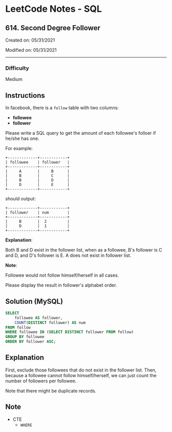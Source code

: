 # LeetCode Notes - SQL

## 614. Second Degree Follower

Created on: 05/31/2021

Modified on: 05/31/2021

---

### Difficulty

Medium

## Instructions

In facebook, there is a `follow` table with two columns: 

- **followee**
- **follower**

Please write a SQL query to get the amount of each followee's folloer if he/she 
has one.

For example:

```
+-------------+------------+
| followee    | follower   |
+-------------+------------+
|     A       |     B      |
|     B       |     C      |
|     B       |     D      |
|     D       |     E      |
+-------------+------------+
```

should output:

```
+-------------+------------+
| follower    | num        |
+-------------+------------+
|     B       |  2         |
|     D       |  1         |
+-------------+------------+
```

**Explanation**:

Both B and D exist in the follower list, when as a followee, B's follower is C 
and D, and D's follower is E. A does not exist in follower list.

**Note**:

Followee would not follow himself/herself in all cases.

Please display the result in follower's alphabet order.

## Solution (MySQL)

``` sql
SELECT
    followee AS follower,
    COUNT(DISTINCT follower) AS num
FROM follow
WHERE followee IN (SELECT DISTINCT follower FROM follow)
GROUP BY followee
ORDER BY follower ASC;
```

## Explanation

First, exclude those followees that do not exist in the follower list. Then, 
because a followee cannot follow himself/herself, we can just count the number 
of followers per followee.

Note that there might be duplicate records.

## Note

- CTE
  - `WHERE`